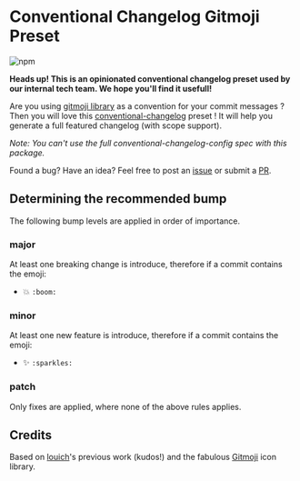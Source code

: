 # Conventional Changelog Gitmoji Preset

![npm](https://img.shields.io/npm/v/conventional-changelog-gitmoji.svg)

**Heads up! This is an opinionated conventional changelog preset used by our internal tech team. We hope you'll find it usefull!**

Are you using [gitmoji library](https://gitmoji.carloscuesta.me/) as a convention for your commit messages ? Then you will love this [conventional-changelog](https://github.com/conventional-changelog/conventional-changelog) preset ! It will help you generate a full featured changelog (with scope support).

*Note: You can't use the full conventional-changelog-config spec with this package.*

Found a bug? Have an idea? Feel free to post an [issue](https://github.com/onedior/conventional-changelog-gitmoji/issues) or submit a [PR](https://github.com/onedior/conventional-changelog-gitmoji/pulls).

## Determining the recommended bump

The following bump levels are applied in order of importance.

### major

At least one breaking change is introduce, therefore if a commit contains the emoji:
- :boom: `:boom:`

### minor

At least one new feature is introduce, therefore if a commit contains the emoji:
- :sparkles: `:sparkles:`

### patch

Only fixes are applied, where none of the above rules applies.


## Credits

Based on [louich](https://github.com/louich/conventional-changelog-gitmoji)'s previous work (kudos!) and the fabulous [Gitmoji](https://gitmoji.carloscuesta.me/) icon library.
